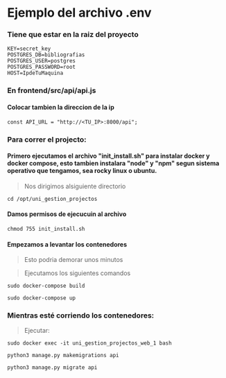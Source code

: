 
# Ejemplo del archivo .env
### Tiene que estar en la raiz del proyecto

```poweshell
KEY=secret_key
POSTGRES_DB=bibliografias
POSTGRES_USER=postgres
POSTGRES_PASSWORD=root
HOST=IpdeTuMaquina
```

### En frontend/src/api/api.js

#### Colocar tambien la direccion de la ip
```poweshell
const API_URL = "http://<TU_IP>:8000/api";
```

### Para correr el projecto:

#### Primero ejecutamos el archivo "init_install.sh" para instalar docker y docker compose, esto tambien instalara "node" y "npm" segun sistema operativo que tengamos, sea rocky linux o ubuntu.

> Nos dirigimos alsiguiente directorio

```poweshell
cd /opt/uni_gestion_projectos
```
#### Damos permisos de ejecucuin al archivo

```poweshell
chmod 755 init_install.sh
```
#### Empezamos a levantar los contenedores
>Esto podria demorar unos minutos

> Ejecutamos los siguientes comandos
```poweshell
sudo docker-compose build
```
```poweshell
sudo docker-compose up
```

### Mientras esté corriendo los contenedores:
> Ejecutar:
```poweshell
sudo docker exec -it uni_gestion_projectos_web_1 bash
```
```poweshell
python3 manage.py makemigrations api
```
```poweshell
python3 manage.py migrate api
```
